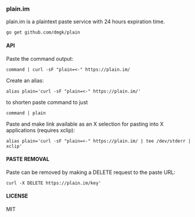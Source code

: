 ### plain.im

plain.im is a plaintext paste service with 24 hours expiration time.

    go get github.com/dmgk/plain

#### API

Paste the command output:

```command | curl -sF "plain=<-" https://plain.im/```

Create an alias:

```alias plain='curl -sF "plain=<-" https://plain.im/'```

to shorten paste command to just

```command | plain```

Paste and make link available as an X selection for pasting into X applications (requires xclip):

```alias plain='curl -sF "plain=<-" https://plain.im/ | tee /dev/stderr | xclip'```

#### PASTE REMOVAL

Paste can be removed by making a DELETE request to the paste URL:

```curl -X DELETE https://plain.im/key'```

#### LICENSE

MIT
